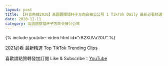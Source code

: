 ```yaml
---
layout: post
title: 【抖音熱搜2020】高圆圆摆错杯子方向会被公公骂 1 TikTok Daily 最新必看精選合集2020 12 11
date: 2020-12-11
category: 高圆圆摆错杯子方向会被公公骂
---
```


{% include youtube-video.html id="r82XttVa20U" %}

2021必看 最新精選 Top TikTok Trending Clips

喜歡請點贊轉發加訂閱 Like & Subscribe：[YouTube](https://www.youtube.com/channel/UCAoR7VcanIPd04uEq_GIylA/videos)

